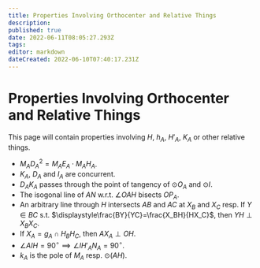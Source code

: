 ```yaml
---
title: Properties Involving Orthocenter and Relative Things
description: 
published: true
date: 2022-06-11T08:05:27.293Z
tags: 
editor: markdown
dateCreated: 2022-06-10T07:40:17.231Z
---
```


# Properties Involving Orthocenter and Relative Things
This page will contain properties involving $H$, $h_A$, $H'_A$, $K_A$ or other relative things.

- $M_AD_A^2=M_AE_A\cdot M_AH_A$.
- $K_A$, $D_A$ and $I_A$ are concurrent.
- $D_AK_A$ passes through the point of tangency of $\odot O_A$ and $\odot I$.
- The isogonal line of $AN$ w.r.t. $\angle OAH$ bisects $OP_A$.
- An arbitrary line through $H$ intersects $AB$ and $AC$ at $X_B$ and $X_C$ resp. If $Y\in BC$ s.t. $\displaystyle\frac{BY}{YC}=\frac{X_BH}{HX_C}$, then $YH\perp X_BX_C$.
- If $X_A=g_A\cap H_BH_C$, then $AX_A\perp OH$.
- $\angle AIH=90^\circ\implies\angle IH'_AN_A=90^\circ$.
- $k_A$ is the pole of $M_A$ resp. $\odot(AH)$.
